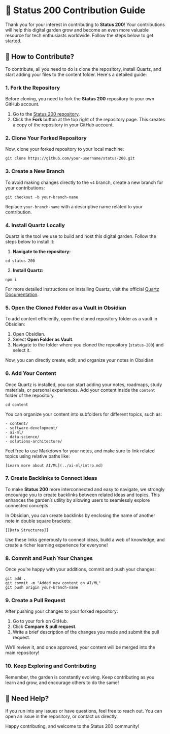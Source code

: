 # 🌱 **Status 200 Contribution Guide**

Thank you for your interest in contributing to **Status 200**! Your contributions will help this digital garden grow and become an even more valuable resource for tech enthusiasts worldwide. Follow the steps below to get started.

## 🚀 **How to Contribute?**

To contribute, all you need to do is clone the repository, install Quartz, and start adding your files to the content folder. Here's a detailed guide:

### 1. **Fork the Repository**

Before cloning, you need to fork the **Status 200** repository to your own GitHub account.

1. Go to the [Status 200 repository](https://github.com/sarthakchandajkar/status200).
2. Click the **Fork** button at the top right of the repository page. This creates a copy of the repository in your GitHub account.

### 2. **Clone Your Forked Repository**

Now, clone your forked repository to your local machine:

```
git clone https://github.com/your-username/status-200.git
```

### 3. **Create a New Branch**

To avoid making changes directly to the `v4` branch, create a new branch for your contributions:

```
git checkout -b your-branch-name
```

Replace `your-branch-name` with a descriptive name related to your contribution.
### 4. **Install Quartz Locally**

Quartz is the tool we use to build and host this digital garden. Follow the steps below to install it:

1. **Navigate to the repository:**

```
cd status-200
```

2. **Install Quartz:**

```
npm i
```


For more detailed instructions on installing Quartz, visit the official [Quartz Documentation](https://quartz.jzhao.xyz).

### 5. **Open the Cloned Folder as a Vault in Obsidian**

To add content efficiently, open the cloned repository folder as a vault in Obsidian:

1. Open Obsidian.
2. Select **Open Folder as Vault**.
3. Navigate to the folder where you cloned the repository (`status-200`) and select it.

Now, you can directly create, edit, and organize your notes in Obsidian.

### 6. **Add Your Content**

Once Quartz is installed, you can start adding your notes, roadmaps, study materials, or personal experiences. Add your content inside the `content` folder of the repository. 

```
cd content
```

You can organize your content into subfolders for different topics, such as:

`- content/`   
`- software-development/`     
`- ai-ml/`     
`- data-science/`  
`- solutions-architecture/`

Feel free to use Markdown for your notes, and make sure to link related topics using relative paths like:


```
[Learn more about AI/ML](../ai-ml/intro.md)
```

### 7. **Create Backlinks to Connect Ideas**

To make **Status 200** more interconnected and easy to navigate, we strongly encourage you to create backlinks between related ideas and topics. This enhances the garden’s utility by allowing users to seamlessly explore connected concepts.

In Obsidian, you can create backlinks by enclosing the name of another note in double square brackets:

```
[[Data Structures]]
```

Use these links generously to connect ideas, build a web of knowledge, and create a richer learning experience for everyone!
### 8. **Commit and Push Your Changes**

Once you’re happy with your additions, commit and push your changes:

```
git add . 
git commit -m "Added new content on AI/ML" 
git push origin your-branch-name
```

### 9. **Create a Pull Request**

After pushing your changes to your forked repository:

1. Go to your fork on GitHub.
2. Click **Compare & pull request**.
3. Write a brief description of the changes you made and submit the pull request.

We’ll review it, and once approved, your content will be merged into the main repository!

### 10. **Keep Exploring and Contributing**

Remember, the garden is constantly evolving. Keep contributing as you learn and grow, and encourage others to do the same!

## 🌟 **Need Help?**

If you run into any issues or have questions, feel free to reach out. You can open an issue in the repository, or contact us directly.

Happy contributing, and welcome to the Status 200 community!